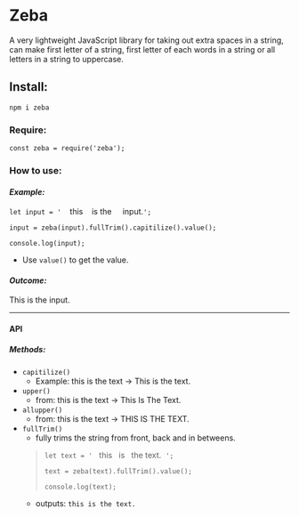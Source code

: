 # Zeba
A very lightweight JavaScript library for taking out extra spaces in a string, can make first letter of a string, first letter of each words in a string or all letters in a string to uppercase.

## Install:
`npm i zeba`

### Require:
`const zeba = require('zeba');`

### How to use:
#### _Example:_
`let input = '`&nbsp;&nbsp;&nbsp;&nbsp;this&nbsp;&nbsp;&nbsp; is the&nbsp;&nbsp;&nbsp;&nbsp; input.`';`

`input = zeba(input).fullTrim().capitilize().value();`

`console.log(input);`

* Use `value()` to get the value.

#### _Outcome:_
This is the input.

____

#### API
##### Methods:
* `capitilize()`
    * Example: this is the text -> This is the text.
* `upper()`
    * from: this is the text -> This Is The Text.
* `allupper()`
    * from: this is the text -> THIS IS THE TEXT.
* `fullTrim()`
    * fully trims the string from front, back and in betweens.
    > `let text = '` &nbsp;&nbsp;this&nbsp;&nbsp; is&nbsp;&nbsp;&nbsp;the text.&nbsp;&nbsp;`'; `
    >
    > `text = zeba(text).fullTrim().value();`
    >
    > `console.log(text);`
    * outputs:
    `this is the text.`